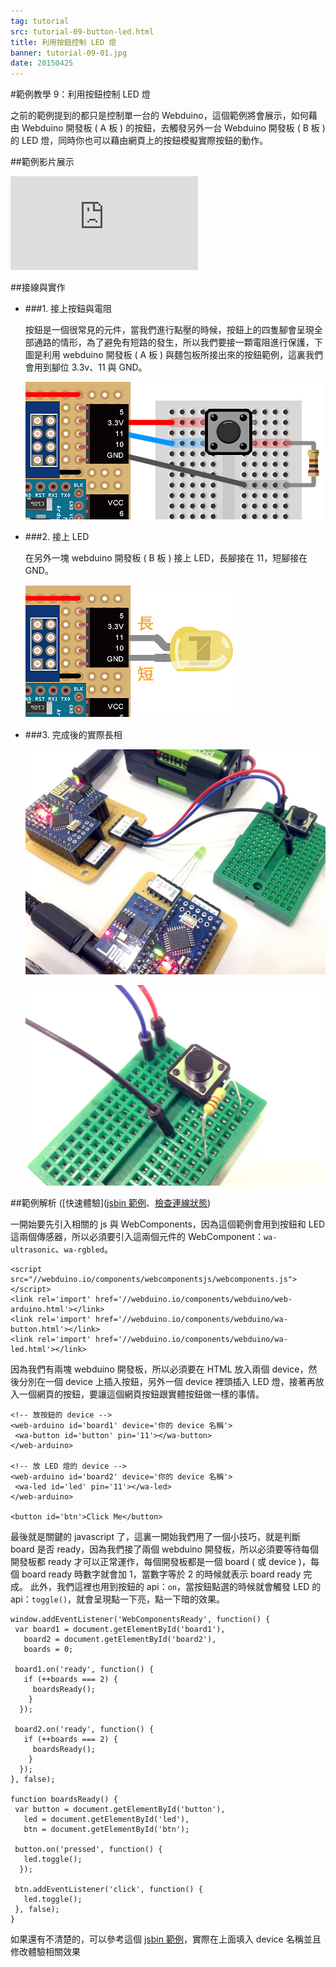 ```yaml
---
tag: tutorial
src: tutorial-09-button-led.html
title: 利用按鈕控制 LED 燈
banner: tutorial-09-01.jpg
date: 20150425
---
```


<!-- @@master  = ../../_layout.html-->

<!-- @@block  =  meta-->

<title>範例教學 9：利用按鈕控制 LED 燈 :::: Webduino = Web × Arduino</title>

<meta property="og:description" content="之前的範例提到的都只是控制單一台的 Webduino，這個範例將會展示，如何藉由 Webduino 開發板 ( A 板 ) 的按鈕，去觸發另外一台 Webduino 開發板 ( B 板 ) 的 LED 燈，同時你也可以藉由網頁上的按鈕模擬實際按鈕的動作。">

<!-- @@close-->



<!-- @@block  =  tutorials-->
#範例教學 9：利用按鈕控制 LED 燈

之前的範例提到的都只是控制單一台的 Webduino，這個範例將會展示，如何藉由 Webduino 開發板 ( A 板 ) 的按鈕，去觸發另外一台 Webduino 開發板 ( B 板 ) 的 LED 燈，同時你也可以藉由網頁上的按鈕模擬實際按鈕的動作。

##範例影片展示

<iframe class="youtube" src="https://www.youtube.com/embed/56DFEZ3hVaA" frameborder="0" allowfullscreen></iframe>

##接線與實作

- ###1. 接上按鈕與電阻

	按鈕是一個很常見的元件，當我們進行點壓的時候，按鈕上的四隻腳會呈現全部通路的情形，為了避免有短路的發生，所以我們要接一顆電阻進行保護，下圖是利用 webduino 開發板 ( A 板 ) 與麵包板所接出來的按鈕範例，這裏我們會用到腳位 3.3v、11 與 GND。

	![](../img/tutorials/tutorial-09-02.jpg)

- ###2. 接上 LED

	在另外一塊 webduino 開發板 ( B 板 ) 接上 LED，長腳接在 11，短腳接在 GND。

	![](../img/tutorials/tutorial-09-03.jpg)

- ###3. 完成後的實際長相

	![](../img/tutorials/tutorial-09-04.jpg)

	![](../img/tutorials/tutorial-09-05.jpg)

##範例解析 ([快速體驗]([jsbin 範例](http://jsbin.com/qihono/5/edit?html,js,output)、[檢查連線狀態](http://webduino.io/device.html))

一開始要先引入相關的 js 與 WebComponents，因為這個範例會用到按鈕和 LED 這兩個傳感器，所以必須要引入這兩個元件的 WebComponent：`wa-ultrasonic`、`wa-rgbled`。

	<script src="//webduino.io/components/webcomponentsjs/webcomponents.js"></script>
	<link rel='import' href='//webduino.io/components/webduino/web-arduino.html'></link>
	<link rel='import' href='//webduino.io/components/webduino/wa-button.html'></link>
	<link rel='import' href='//webduino.io/components/webduino/wa-led.html'></link>

因為我們有兩塊 webduino 開發板，所以必須要在 HTML 放入兩個 device，然後分別在一個 device 上插入按鈕，另外一個 device 裡頭插入 LED 燈，接著再放入一個網頁的按鈕，要讓這個網頁按鈕跟實體按鈕做一樣的事情。

	<!-- 放按鈕的 device -->
	<web-arduino id='board1' device='你的 device 名稱'>
	 <wa-button id='button' pin='11'></wa-button>
	</web-arduino>

	<!-- 放 LED 燈的 device -->
	<web-arduino id='board2' device='你的 device 名稱'>
	 <wa-led id='led' pin='11'></wa-led>
	</web-arduino>

	<button id='btn'>Click Me</button>

最後就是關鍵的 javascript 了，這裏一開始我們用了一個小技巧，就是判斷 board 是否 ready，因為我們接了兩個 webduino 開發板，所以必須要等待每個開發板都 ready 才可以正常運作，每個開發板都是一個 board ( 或 device )，每個 board ready 時數字就會加 1，當數字等於 2 的時候就表示 board ready 完成。
此外，我們這裡也用到按鈕的 api：`on`，當按鈕點選的時候就會觸發 LED 的 api：`toggle()`，就會呈現點一下亮，點一下暗的效果。

	window.addEventListener('WebComponentsReady', function() {
	 var board1 = document.getElementById('board1'),
	   board2 = document.getElementById('board2'),
	   boards = 0;

	 board1.on('ready', function() {
	   if (++boards === 2) {
	     boardsReady();
	    }
	  });

	 board2.on('ready', function() {
	   if (++boards === 2) {
	     boardsReady();
	    }
	  });
	}, false);

	function boardsReady() {
	 var button = document.getElementById('button'),
	   led = document.getElementById('led'),
	   btn = document.getElementById('btn');

	 button.on('pressed', function() {
	   led.toggle();
	  });

	 btn.addEventListener('click', function() {
	   led.toggle();
	 }, false);
	}

如果還有不清楚的，可以參考這個 [jsbin 範例](http://jsbin.com/qihono/5/edit?html,js,output)，實際在上面填入 device 名稱並且修改體驗相關效果

<!-- @@close-->